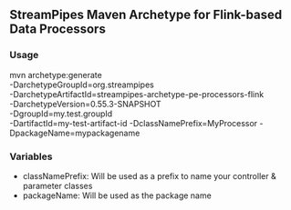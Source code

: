 ## StreamPipes Maven Archetype for Flink-based Data Processors

### Usage

mvn archetype:generate                                  \
			-DarchetypeGroupId=org.streampipes                \
			-DarchetypeArtifactId=streampipes-archetype-pe-processors-flink          \
			-DarchetypeVersion=0.55.3-SNAPSHOT                \
			-DgroupId=my.test.groupId \
			-DartifactId=my-test-artifact-id
			-DclassNamePrefix=MyProcessor
			-DpackageName=mypackagename
			
### Variables

* classNamePrefix: Will be used as a prefix to name your controller & parameter classes
* packageName: Will be used as the package name

